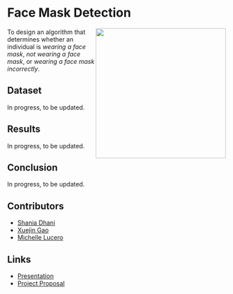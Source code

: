 # Face Mask Detection             
<img align="right" src="https://github.com/sdhani/face-mask-detection/blob/master/assets/Face_Masks.jpg" width=300 height=auto>

To design an algorithm that determines whether an individual is *wearing a face mask*, *not wearing a face mask*, or *wearing a face mask incorrectly*.

<Related Works>


## Dataset
In progress, to be updated.

## Results
In progress, to be updated.

## Conclusion
In progress, to be updated.

## Contributors
- [Shania Dhani](https://github.com/sdhani)
- [Xuejin Gao](https://github.com/xuejingao)
- [Michelle Lucero](https://github.com/MichelleLucero)

## Links
- [Presentation](https://github.com/sdhani/face-mask-detection/blob/master/ML%20Presentation_%20Proposal.pdf)
- [Project Proposal](https://github.com/sdhani/face-mask-detection/blob/master/ML_Project_Proposal_Condensed.pdf)
